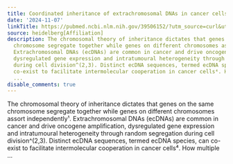 ```yaml
---
title: Coordinated inheritance of extrachromosomal DNAs in cancer cells
date: '2024-11-07'
linkTitle: https://pubmed.ncbi.nlm.nih.gov/39506152/?utm_source=curl&utm_medium=rss&utm_campaign=pubmed-2&utm_content=1FakS-2QOkCT8HsMOQP1bCRQ4YzyumYOmxmF0moLsQ3dFB1E9V&fc=20220326224207&ff=20241107171252&v=2.18.0.post9+e462414
source: heidelberg[Affiliation]
description: The chromosomal theory of inheritance dictates that genes on the same
  chromosome segregate together while genes on different chromosomes assort independently¹.
  Extrachromosomal DNAs (ecDNAs) are common in cancer and drive oncogene amplification,
  dysregulated gene expression and intratumoural heterogeneity through random segregation
  during cell division^(2,3). Distinct ecDNA sequences, termed ecDNA species, can
  co-exist to facilitate intermolecular cooperation in cancer cells⁴. How multiple
  ...
disable_comments: true
---
```

The chromosomal theory of inheritance dictates that genes on the same chromosome segregate together while genes on different chromosomes assort independently¹. Extrachromosomal DNAs (ecDNAs) are common in cancer and drive oncogene amplification, dysregulated gene expression and intratumoural heterogeneity through random segregation during cell division^(2,3). Distinct ecDNA sequences, termed ecDNA species, can co-exist to facilitate intermolecular cooperation in cancer cells⁴. How multiple ...